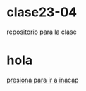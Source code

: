 # clase23-04
repositorio para la clase
<h1>hola</h1>
<a href="https://portales.inacap.cl/">presiona para ir a inacap</a>
